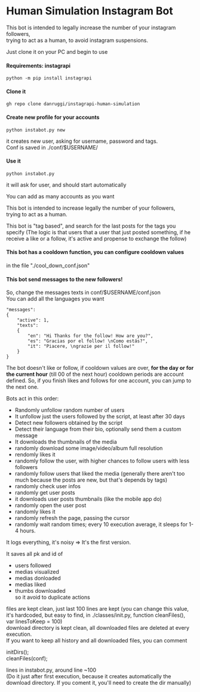 # Human Simulation Instagram Bot
This bot is intended to legally increase the number of your instagram followers,   
trying to act as a human, to avoid instagram suspensions.

Just clone it on your PC and begin to use  

#### Requirements: instagrapi
```
python -m pip install instagrapi
```

#### Clone it
```
gh repo clone danruggi/instagrapi-human-simulation
```

#### Create new profile for your accounts
```
python instabot.py new
```

it creates new user, asking for username, password and tags.  
Conf is saved in ./conf/$USERNAME/

#### Use it
```
python instabot.py 
```

it will ask for user, and should start automatically  

You can add as many accounts as you want

This bot is intended to increase legally the number of your followers,   
trying to act as a human.

This bot is "tag based", and search for the last posts for the tags you specify 
(The logic is that users that a user that just posted something, if he receive a like or a follow, it's active and propense to exchange the follow)

#### This bot has a **cooldown function**, you can configure cooldown values
in the file "./cool_down_conf.json"

#### This bot send messages to the new followers!
So, change the messages texts in conf/$USERNAME/conf.json  
You can add all the languages you want

```
"messages": 
{
	"active": 1, 
	"texts":
	{
		"en": "Hi Thanks for the follow! How are you?", 
		"es": "Gracias por el follow! \nComo estás?", 
		"it": "Piacere, \ngrazie per il follow!"
	} 
}
```

The bot doesn't like or follow, if cooldown values are over, **for the day or for the current hour** (till 00 of the next hour)
cooldown periods are account defined. So, if you finish likes and follows for one account, you can jump to the next one.

Bots act in this order:  
- Randomly unfollow random number of users
- It unfollow just the users followed by the script, at least after 30 days
- Detect new followers obtained by the script
- Detect their language from their bio, optionally send them a custom message
- It downloads the thumbnails of the media  
- randomly download some image/video/album full resolution  
- rendomly likes it  
- randomly follow the user, with higher chances to follow users with less followers  
- randomly follow users that liked the media (generally there aren't too much because the posts are new, but that's depends by tags)  
- randomly check user infos  
- randomly get user posts  
- it downloads user posts thumbnails (like the mobile app do)   
- randomly open the user post  
- randomly likes it  
- randomly refresh the page, passing the cursor  
- randomly wait random times; every 10 execution average, it sleeps for 1-4 hours.  

It logs everything, it's noisy => It's the first version.

It saves all pk and id of   
- users followed  
- medias visualized  
- medias donloaded  
- medias liked  
- thumbs downloaded  
so it avoid to duplicate actions  

files are kept clean, just last 100 lines are kept (you can change this value, it's hardcoded, but easy to find, in ./classes/init.py, function cleanFiles(), var linesToKeep = 100)  
download directory is kept clean, all downloaded files are deleted at every execution.   
If you want to keep all history and all downloaded files, you can comment  

initDirs();  
cleanFiles(conf);  

lines in instabot.py, around line ~100  
(Do it just after first execution, because it creates automatically the download directory. If you coment it, you'll need to create the dir manually)
